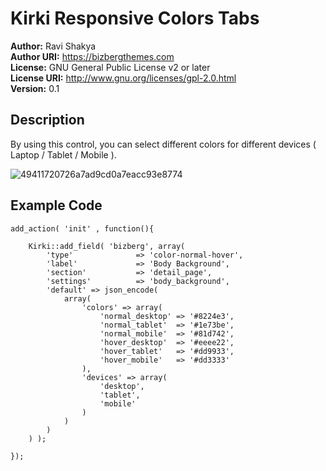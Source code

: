 # Kirki Responsive Colors Tabs

**Author:** Ravi Shakya  
**Author URI:** https://bizbergthemes.com  
**License:** GNU General Public License v2 or later  
**License URI:** http://www.gnu.org/licenses/gpl-2.0.html  
**Version:** 0.1

## Description ##

By using this control, you can select different colors for different devices ( Laptop / Tablet / Mobile ). 

![49411720726a7ad9cd0a7eacc93e8774](https://user-images.githubusercontent.com/11089018/138320158-d31a75ca-7abc-4ccb-a995-2cc073554c82.gif)

## Example Code ##

````
add_action( 'init' , function(){
	
	Kirki::add_field( 'bizberg', array(
		'type'              => 'color-normal-hover',
		'label'             => 'Body Background',
		'section'           => 'detail_page',
		'settings'          => 'body_background',
		'default' => json_encode(
			array(				
				'colors' => array(
					'normal_desktop' => '#8224e3',
					'normal_tablet'  => '#1e73be',
					'normal_mobile'  => '#81d742',
					'hover_desktop'  => '#eeee22',
					'hover_tablet'   => '#dd9933',
					'hover_mobile'   => '#dd3333'
				),
				'devices' => array(
					'desktop',
					'tablet',
					'mobile'
				)		
			)
		) 
	) );
  
});
````
